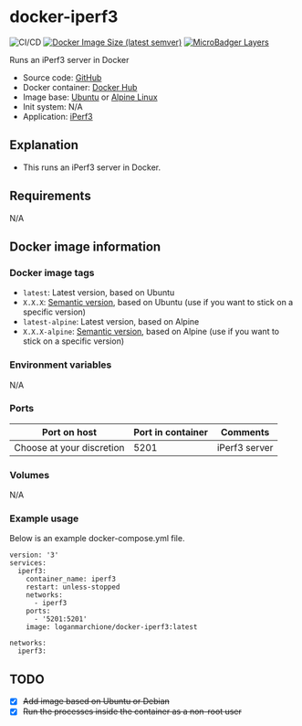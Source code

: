 # docker-iperf3

![CI/CD](https://github.com/loganmarchione/docker-iperf3/workflows/CI/CD/badge.svg)
[![Docker Image Size (latest semver)](https://img.shields.io/docker/image-size/loganmarchione/docker-iperf3)](https://hub.docker.com/r/loganmarchione/docker-iperf3)
[![MicroBadger Layers](https://img.shields.io/microbadger/layers/loganmarchione/docker-iperf3)](https://microbadger.com/images/loganmarchione/docker-iperf3)

Runs an iPerf3 server in Docker
  - Source code: [GitHub](https://github.com/loganmarchione/docker-iperf3)
  - Docker container: [Docker Hub](https://hub.docker.com/r/loganmarchione/docker-iperf3)
  - Image base: [Ubuntu](https://hub.docker.com/_/ubuntu) or [Alpine Linux](https://hub.docker.com/_/alpine/)
  - Init system: N/A
  - Application: [iPerf3](https://iperf.fr/)

## Explanation

  - This runs an iPerf3 server in Docker.

## Requirements
N/A

## Docker image information

### Docker image tags
  - `latest`: Latest version, based on Ubuntu
  - `X.X.X`: [Semantic version](https://semver.org/), based on Ubuntu (use if you want to stick on a specific version)
  - `latest-alpine`: Latest version, based on Alpine
  - `X.X.X-alpine`: [Semantic version](https://semver.org/), based on Alpine (use if you want to stick on a specific version)

### Environment variables
N/A

### Ports
| Port on host              | Port in container | Comments            |
|---------------------------|-------------------|---------------------|
| Choose at your discretion | 5201              | iPerf3 server       |

### Volumes
N/A

### Example usage
Below is an example docker-compose.yml file.
```
version: '3'
services:
  iperf3:
    container_name: iperf3
    restart: unless-stopped
    networks:
      - iperf3
    ports:
      - '5201:5201'
    image: loganmarchione/docker-iperf3:latest

networks:
  iperf3:
```

## TODO
- [x] ~~Add image based on Ubuntu or Debian~~
- [x] ~~Run the processes inside the container as a non-root user~~
